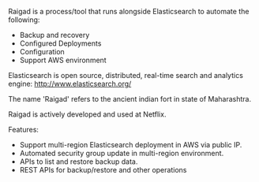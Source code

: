 Raigad is a process/tool that runs alongside Elasticsearch to automate the following:
- Backup and recovery 
- Configured Deployments
- Configuration
- Support AWS environment

Elasticsearch is open source, distributed, real-time search and analytics engine: http://www.elasticsearch.org/

The name 'Raigad' refers to the ancient indian fort in state of Maharashtra.

Raigad is actively developed and used at Netflix. 

Features:
- Support multi-region Elasticsearch deployment in AWS via public IP.
- Automated security group update in multi-region environment.
- APIs to list and restore backup data.
- REST APIs for backup/restore and other operations
